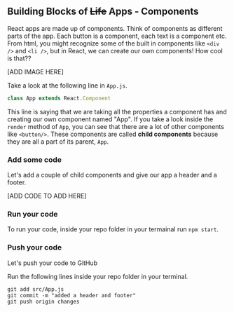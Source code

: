 ## Building Blocks of ~~Life~~ Apps -  Components

React apps are made up of components. Think of components as different parts of the app. Each button is a component, each text is a component etc. From html, you might recognize some of the built in components like `<div />` and `<li />`, but in React, we can create our own components! How cool is that??

[ADD IMAGE HERE]

Take a look at the following line in `App.js`. 

```javascript
class App extends React.Component
```

This line is saying that we are taking all the properties a component has and creating our own component named "App". If you take a look inside the `render` method of `App`, you can see that there are a lot of other components like `<button/>`. These components are called **child components** because they are all a part of its parent, `App`. 


### Add some code
Let's add a couple of child components and give our app a header and a footer.


[ADD CODE TO ADD HERE]


### Run your code
To run your code, inside your repo folder in your termainal run `npm start`.

### Push your code
Let's push your code to GitHub

Run the following lines inside your repo folder in your terminal.

```
git add src/App.js
git commit -m "added a header and footer"
git push origin changes
```
